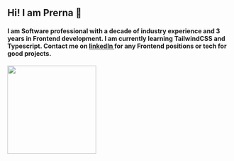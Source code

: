 ## Hi! I am Prerna 👋
#### I am Software professional with a decade of industry experience and 3 years in Frontend development. I am currently learning TailwindCSS and Typescript. Contact me on <a href="https://www.linkedin.com/in/prerna-lele/"> linkedIn </a> for any Frontend positions or tech for good projects. 


<a href="https://github.com/prernalele/convoychat">
  <img height=200 align="center" src="https://github-readme-stats.vercel.app/api/top-langs?username=prernalele&layout=compact&langs_count=8&card_width=320" />
</a>
<!--
**prernalele/prernalele** is a ✨ _special_ ✨ repository because its `README.md` (this file) appears on your GitHub profile.

Here are some ideas to get you started:

- 🔭 I’m currently working on ...
- 🌱 I’m currently learning ...
- 👯 I’m looking to collaborate on ...
- 🤔 I’m looking for help with ...
- 💬 Ask me about ...
- 📫 How to reach me: ...
- 😄 Pronouns: ...
- ⚡ Fun fact: ...
-->
